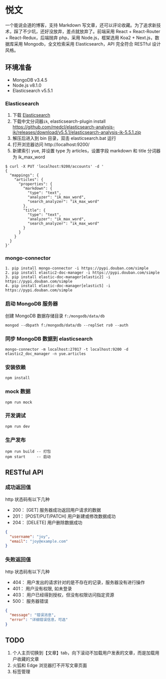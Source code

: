 # 悦文
一个能说会道的博客，支持 Markdown 写文章，还可以评论收藏。为了追求新技术，踩了不少坑，还好没放弃，差点就放弃了。前端采用 React + React-Router + React-Redux，后端抛弃 php，采用 Node.js，框架选用 Koa2 + Next.js，数据库采用 Mongodb，全文检索采用 Elasticsearch，API 完全符合 RESTful 设计风格。

## 环境准备
- MongoDB   v3.4.5
- Node.js   v8.1.0
- Elasticsearch v5.5.1

### Elasticsearch
1. 下载 [Elasticsearch](https://artifacts.elastic.co/downloads/elasticsearch/elasticsearch-5.5.1.zip)
2. 下载中文分词器`ik`, elasticsearch-plugin install https://github.com/medcl/elasticsearch-analysis-ik/releases/download/v5.5.1/elasticsearch-analysis-ik-5.5.1.zip
3. 解压后进入到 bin 目录，双击 elasticsearch.bat 运行
4. 打开浏览器访问 http://localhost:9200/
5. 新建索引 yue, 并设置 type 为 articles，设置字段 markdown 和 title 分词器为 ik_max_word
```
$ curl -X PUT 'localhost:9200/accounts' -d '
{
  "mappings": {
    "articles": {
      "properties": {
        "markdown": {
          "type": "text",
          "analyzer": "ik_max_word",
          "search_analyzer": "ik_max_word"
        },
        "title": {
          "type": "text",
          "analyzer": "ik_max_word",
          "search_analyzer": "ik_max_word"
        }
      }
    }
  }
}'
```

### mongo-connector
```
1. pip install mongo-connector -i https://pypi.douban.com/simple
2. pip install elastic2-doc-manager -i https://pypi.douban.com/simple
3. pip install elastic-doc-manager[elastic2] -i https://pypi.douban.com/simple
4. pip install elastic-doc-manager[elastic5] -i https://pypi.douban.com/simple
```

### 启动 MongoDB 服务器
创建 MongoDB 数据存储目录 `f:/mongodb/data/db`
```
mongod --dbpath f:/mongodb/data/db --replSet rs0 --auth
```

### 同步 MongoDB 数据到 elasticsearch
```
mongo-connector -m localhost:27017 -t localhost:9200 -d elastic2_doc_manager -n yue.articles
```

### 安装依赖
```
npm install
```

### mock 数据
```
npm run mock
```

### 开发调试
```
npm run dev
```

### 生产发布
```
npm run build -- 打包
npm start     -- 启动
```

## RESTful API
### 成功返回值
http 状态码有以下几种
- 200： [GET] 服务器成功返回用户请求的数据
- 201： [POST/PUT/PATCH] 用户新建或修改数据成功
- 204： [DELETE] 用户删除数据成功

```json
{
  "username": "joy",
  "email": "joy@example.com"
}
```

### 失败返回值
http 状态码有以下几种
- 404： 用户发出的请求针对的是不存在的记录，服务器没有进行操作
- 401： 用户没有权限, 如未登录
- 403： 用户已经得到授权，但没有权限访问指定资源
- 500： 服务器错误

```json
{
  "message": "错误消息",
  "error": "详细错误信息，可选"
}
```

## TODO
1. 个人主页切换到【文章】tab，向下滚动不加载用户发表的文章，而是加载用户收藏的文章
2. 火狐和 Edge 浏览器打不开写文章页面
3. 标签管理
